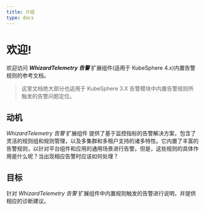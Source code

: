 ```yaml
---
title: 介绍
type: docs
---
```


# 欢迎!

欢迎访问 **_WhizardTelemetry 告警_** 扩展组件(适用于 KubeSphere 4.x)内置告警规则的参考文档。

> 这里文档绝大部分也适用于 KubeSphere 3.X 告警模块中内置告警规则所触发的告警问题定位。

## 动机

_WhizardTelemetry 告警_ 扩展组件 提供了基于监控指标的告警解决方案，包含了灵活的规则组和规则管理，以及多集群和多租户支持的诸多特性。它内置了丰富的告警规则，以针对平台组件和应用的通用场景进行告警。但是，这些规则的具体作用是什么呢？当出现相应告警时应该如何处理？

## 目标

针对 _WhizardTelemetry 告警_ 扩展组件中内置规则触发的告警进行说明，并提供相应的诊断建议。